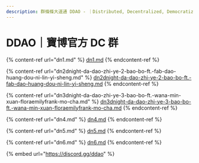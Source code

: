 ```yaml
---
description: 群條條大道通 DDAO - ｜Distributed, Decentralized, Democratized
---
```


# DDAO｜寶博官方 DC 群

{% content-ref url="dn1.md" %}
[dn1.md](dn1.md)
{% endcontent-ref %}

{% content-ref url="dn2dnight-da-dao-zhi-ye-2-bao-bo-ft.-fab-dao-huang-dou-ni-lin-yi-sheng.md" %}
[dn2dnight-da-dao-zhi-ye-2-bao-bo-ft.-fab-dao-huang-dou-ni-lin-yi-sheng.md](dn2dnight-da-dao-zhi-ye-2-bao-bo-ft.-fab-dao-huang-dou-ni-lin-yi-sheng.md)
{% endcontent-ref %}

{% content-ref url="dn3dnight-da-dao-zhi-ye-3-bao-bo-ft.-wana-min-xuan-floraemilyfrank-mo-cha.md" %}
[dn3dnight-da-dao-zhi-ye-3-bao-bo-ft.-wana-min-xuan-floraemilyfrank-mo-cha.md](dn3dnight-da-dao-zhi-ye-3-bao-bo-ft.-wana-min-xuan-floraemilyfrank-mo-cha.md)
{% endcontent-ref %}

{% content-ref url="dn4.md" %}
[dn4.md](dn4.md)
{% endcontent-ref %}

{% content-ref url="dn5.md" %}
[dn5.md](dn5.md)
{% endcontent-ref %}

{% content-ref url="dn6.md" %}
[dn6.md](dn6.md)
{% endcontent-ref %}

{% embed url="https://discord.gg/ddao" %}
